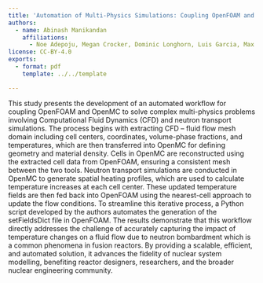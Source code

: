```yaml
---
title: 'Automation of Multi-Physics Simulations: Coupling OpenFOAM and OpenMC for Fusion Application'
authors:
  - name: Abinash Manikandan
    affiliations:
      - Noe Adepoju, Megan Crocker, Dominic Longhorn, Luis Garcia, Max Moreland, Omer Muhammad, Frank Schoofs, Sophie Sharpe, Simon Woodruff, nTtau Digital Ltd
license: CC-BY-4.0
exports:
  - format: pdf
    template: ../../template

---
```


This study presents the development of an automated workflow for coupling OpenFOAM and OpenMC to solve complex multi-physics problems involving Computational Fluid Dynamics (CFD) and neutron transport simulations. The process begins with extracting CFD – fluid flow mesh domain including cell centers, coordinates, volume-phase fractions, and temperatures, which are then transferred into OpenMC for defining geometry and material density. Cells in OpenMC are reconstructed using the extracted cell data from OpenFOAM, ensuring a consistent mesh between the two tools. Neutron transport simulations are conducted in OpenMC to generate spatial heating profiles, which are used to calculate temperature increases at each cell center. These updated temperature fields are then fed back into OpenFOAM using the nearest-cell approach to update the flow conditions. To streamline this iterative process, a Python script developed by the authors automates the generation of the setFieldsDict file in OpenFOAM. The results demonstrate that this workflow directly addresses the challenge of accurately capturing the impact of temperature changes on a fluid flow due to neutron bombardment which is a common phenomena in fusion reactors. By providing a scalable, efficient, and automated solution, it advances the fidelity of nuclear system modelling, benefiting reactor designers, researchers, and the broader nuclear engineering community.

